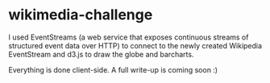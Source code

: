 # wikimedia-challenge

I used EventStreams (a web service that exposes continuous streams of structured event data over HTTP)
to connect to the newly created Wikipedia EventStream and d3.js to draw the globe and barcharts.

Everything is done client-side. A full write-up is coming soon :)